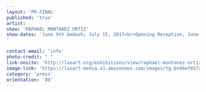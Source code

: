 ```yaml
---
layout: 'PR-FINAL'
published: 'true'
artist:
show: 'RAPHAEL MONTANEZ ORTIZ'
show-dates: 'June 9th &mdash; July 15, 2017<br>Opening Reception, June 9th 6&mdash;9pm<br>With Special Performance of Ritual Piano Destruction Concert, performed by the artist at 7:30pm
'

contact-email: 'info'
photo-credit: " "
link-onsite: 'http://laxart.org/exhibitions/view/raphael-montanez-ortiz/'
image-link: 'https://laxart-media.s3.amazonaws.com/images/Yg_Dx96eTmS7aPcZ-MyB_g.jpg'
category: 'press'
orientation: '80'
---
```

